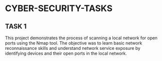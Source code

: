 # CYBER-SECURITY-TASKS
## TASK 1
This project demonstrates the process of scanning a local network for open ports using the Nmap tool. The objective was to learn basic network reconnaissance skills and understand network service exposure by identifying devices and their open ports in the local network.

